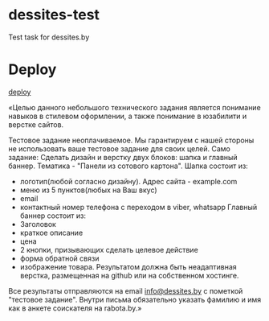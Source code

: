 # dessites-test
Test task for dessites.by

# Deploy
[deploy](https://tyronmaster.github.io/dessites-test)

«Целью данного небольшого технического задания является 
понимание навыков в стилевом оформлении, 
а также понимание в юзабилити и верстке сайтов.

Тестовое задание неоплачиваемое. Мы гарантируем с нашей стороны не использовать ваше тестовое задание для своих целей.
Само задание:
Сделать дизайн и верстку двух блоков: шапка и главный баннер. Тематика - "Панели из сотового картона".
Шапка состоит из:
- логотип(любой согласно дизайну). Адрес сайта - example.com
- меню из 5 пунктов(любых на Ваш вкус)
- email
- контактный номер телефона с переходом в viber, whatsapp
Главный баннер состоит из:
- Заголовок
- краткое описание
- цена
- 2 кнопки, призывающих сделать целевое действие
- форма обратной связи
- изображение товара.
Результатом должна быть неадаптивная верстка, размещенная на github или на собственном хостинге.

Все результаты отправляются на email info@dessites.by с пометкой "тестовое задание". Внутри письма обязательно указать фамилию и имя как в анкете соискателя на rabota.by.» 
